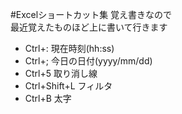 #Excelショートカット集
覚え書きなので  
最近覚えたものほど上に書いて行きます  

 * Ctrl+: 現在時刻(hh:ss)
 * Ctrl+; 今日の日付(yyyy/mm/dd)
 * Ctrl+5 取り消し線
 * Ctrl+Shift+L フィルタ
 * Ctrl+B 太字

